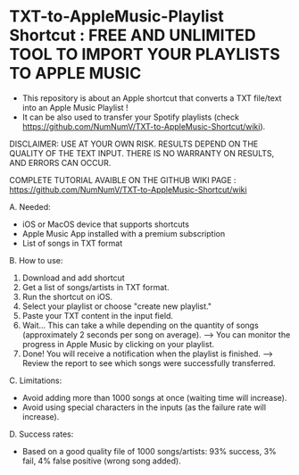 # TXT-to-AppleMusic-Playlist Shortcut : FREE AND UNLIMITED TOOL TO IMPORT YOUR PLAYLISTS TO APPLE MUSIC

-   This repository is about an Apple shortcut that converts a TXT file/text into an Apple Music Playlist !
-   It can be also used to transfer your Spotify playlists (check https://github.com/NumNumV/TXT-to-AppleMusic-Shortcut/wiki).

DISCLAIMER: USE AT YOUR OWN RISK. RESULTS DEPEND ON THE QUALITY OF THE TEXT INPUT. THERE IS NO WARRANTY ON RESULTS, AND ERRORS CAN OCCUR.

COMPLETE TUTORIAL AVAIBLE ON THE GITHUB WIKI PAGE : https://github.com/NumNumV/TXT-to-AppleMusic-Shortcut/wiki

A. Needed:
  - iOS or MacOS device that supports shortcuts
  - Apple Music App installed with a premium subscription
  - List of songs in TXT format
    
B. How to use:
  1. Download and add shortcut
  2. Get a list of songs/artists in TXT format.
  3. Run the shortcut on iOS.
  4. Select your playlist or choose "create new playlist."
  5. Paste your TXT content in the input field.
  6. Wait... This can take a while depending on the quantity of songs (approximately 2 seconds per song on average).
      --> You can monitor the progress in Apple Music by clicking on your playlist.
  7. Done! You will receive a notification when the playlist is finished.
      --> Review the report to see which songs were successfully transferred.
     
C. Limitations:
  - Avoid adding more than 1000 songs at once (waiting time will increase).
  - Avoid using special characters in the inputs (as the failure rate will increase).
    
D. Success rates:
  - Based on a good quality file of 1000 songs/artists: 93% success, 3% fail, 4% false positive (wrong song added).
